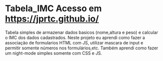# Tabela_IMC Acesso em https://jprtc.github.io/
Tabela simples de armazenar dados basicos (nome,altura e peso) e calcular o IMC dos dados cadastrados.
Neste projeto eu aprendi como fazer a associação de formularios HTML com JS, utilizar mascara de input e permitir somente números nos formulários,etc.
Também aprendi como fazer um night-mode simples somente com CSS e JS.
